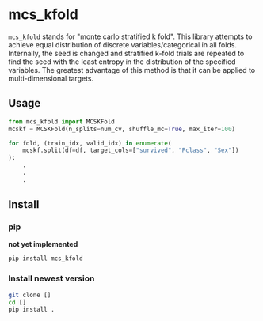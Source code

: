 # mcs_kfold

`mcs_kfold` stands for "monte carlo stratified k fold". This library attempts to achieve equal distribution of discrete variables/categorical in all folds.
Internally, the seed is changed and stratified k-fold trials are repeated to find the seed with the least entropy in the distribution of the specified variables. The greatest advantage of this method is that it can be applied to multi-dimensional targets.

## Usage

```python
from mcs_kfold import MCSKFold
mcskf = MCSKFold(n_splits=num_cv, shuffle_mc=True, max_iter=100)

for fold, (train_idx, valid_idx) in enumerate(
    mcskf.split(df=df, target_cols=["survived", "Pclass", "Sex"])
):
    .
    .
    .


```

## Install

### pip

**not yet implemented**

`pip install mcs_kfold`

### Install newest version

```sh
git clone []
cd []
pip install .
```
